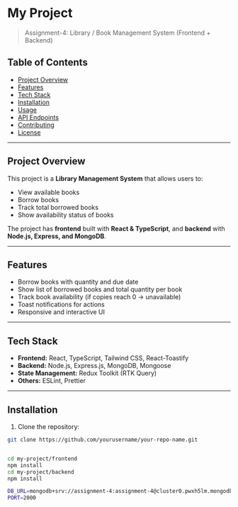 # My Project

> Assignment-4: Library / Book Management System (Frontend + Backend)

## Table of Contents

- [Project Overview](#project-overview)
- [Features](#features)
- [Tech Stack](#tech-stack)
- [Installation](#installation)
- [Usage](#usage)
- [API Endpoints](#api-endpoints)
- [Contributing](#contributing)
- [License](#license)

---

## Project Overview

This project is a **Library Management System** that allows users to:

- View available books
- Borrow books
- Track total borrowed books
- Show availability status of books  

The project has **frontend** built with **React & TypeScript**, and **backend** with **Node.js, Express, and MongoDB**.

---

## Features

- Borrow books with quantity and due date
- Show list of borrowed books and total quantity per book
- Track book availability (if copies reach 0 → unavailable)
- Toast notifications for actions
- Responsive and interactive UI

---

## Tech Stack

- **Frontend:** React, TypeScript, Tailwind CSS, React-Toastify
- **Backend:** Node.js, Express.js, MongoDB, Mongoose
- **State Management:** Redux Toolkit (RTK Query)
- **Others:** ESLint, Prettier

---

## Installation

1. Clone the repository:

```bash
git clone https://github.com/yourusername/your-repo-name.git


cd my-project/frontend
npm install
cd my-project/backend
npm install

DB_URL=mongodb+srv://assignment-4:assignment-4@cluster0.pwxh5lm.mongodb.net/Bookstore?retryWrites=true&w=majority&appName=Cluster0
PORT=2000

